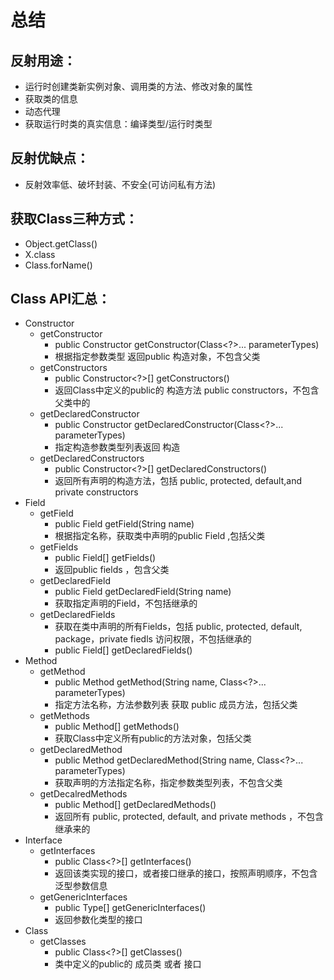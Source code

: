 总结
===
反射用途：
---
- 运行时创建类新实例对象、调用类的方法、修改对象的属性
- 获取类的信息
- 动态代理
- 获取运行时类的真实信息：编译类型/运行时类型

反射优缺点：
---
- 反射效率低、破坏封装、不安全(可访问私有方法)


获取Class三种方式：
---
- Object.getClass()
- X.class
- Class.forName()


Class API汇总：
---

- Constructor
    + getConstructor 
        * public Constructor<T> getConstructor(Class<?>... parameterTypes)
        * 根据指定参数类型 返回public 构造对象，不包含父类
    + getConstructors
        * public Constructor<?>[] getConstructors()
        * 返回Class中定义的public的 构造方法  public constructors，不包含父类中的
    + getDeclaredConstructor
        * public Constructor<T> getDeclaredConstructor(Class<?>... parameterTypes)
        * 指定构造参数类型列表返回 构造
    + getDeclaredConstructors
        * public Constructor<?>[] getDeclaredConstructors() 
        * 返回所有声明的构造方法，包括 public, protected, default,and private constructors
- Field
    + getField
        * public Field getField(String name)
        * 根据指定名称，获取类中声明的public Field ,包括父类
    + getFields
        * public Field[] getFields()
        * 返回public fields ，包含父类
    + getDeclaredField
        * public Field getDeclaredField(String name) 
        * 获取指定声明的Field，不包括继承的
    + getDeclaredFields
        * 获取在类中声明的所有Fields，包括  public, protected, default, package，private fiedls 访问权限，不包括继承的
        * public Field[] getDeclaredFields()
- Method
    + getMethod
        * public Method getMethod(String name, Class<?>... parameterTypes)
        * 指定方法名称，方法参数列表 获取 public 成员方法，包括父类
    + getMethods
        * public Method[] getMethods()
        * 获取Class中定义所有public的方法对象，包括父类
    + getDeclaredMethod
        * public Method getDeclaredMethod(String name, Class<?>... parameterTypes)
        * 获取声明的方法指定名称，指定参数类型列表，不包含父类
    + getDecalredMethods
        * public Method[] getDeclaredMethods()
        * 返回所有 public, protected, default, and private methods  ，不包含继承来的
- Interface
    + getInterfaces
        * public Class<?>[] getInterfaces()
        * 返回该类实现的接口，或者接口继承的接口，按照声明顺序，不包含泛型参数信息
    + getGenericInterfaces
        * public Type[] getGenericInterfaces()
        * 返回参数化类型的接口
- Class
    + getClasses
        * public Class<?>[] getClasses()
        * 类中定义的public的 成员类 或者 接口